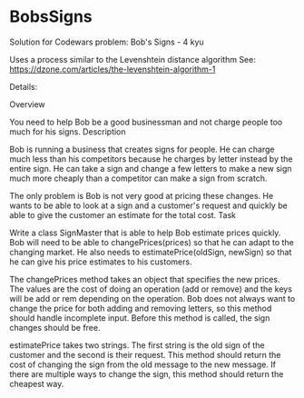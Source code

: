 # BobsSigns

Solution for Codewars problem: Bob's Signs - 4 kyu

Uses a process similar to the Levenshtein distance algorithm See: https://dzone.com/articles/the-levenshtein-algorithm-1

Details:

Overview

You need to help Bob be a good businessman and not charge people too much for his signs.
Description

Bob is running a business that creates signs for people. He can charge much less than his competitors because he charges by letter instead by the entire sign. He can take a sign and change a few letters to make a new sign much more cheaply than a competitor can make a sign from scratch.

The only problem is Bob is not very good at pricing these changes. He wants to be able to look at a sign and a customer's request and quickly be able to give the customer an estimate for the total cost.
Task

Write a class SignMaster that is able to help Bob estimate prices quickly. Bob will need to be able to changePrices(prices) so that he can adapt to the changing market. He also needs to estimatePrice(oldSign, newSign) so that he can give his price estimates to his customers.

The changePrices method takes an object that specifies the new prices. The values are the cost of doing an operation (add or remove) and the keys will be add or rem depending on the operation. Bob does not always want to change the price for both adding and removing letters, so this method should handle incomplete input. Before this method is called, the sign changes should be free.

estimatePrice takes two strings. The first string is the old sign of the customer and the second is their request. This method should return the cost of changing the sign from the old message to the new message. If there are multiple ways to change the sign, this method should return the cheapest way.
